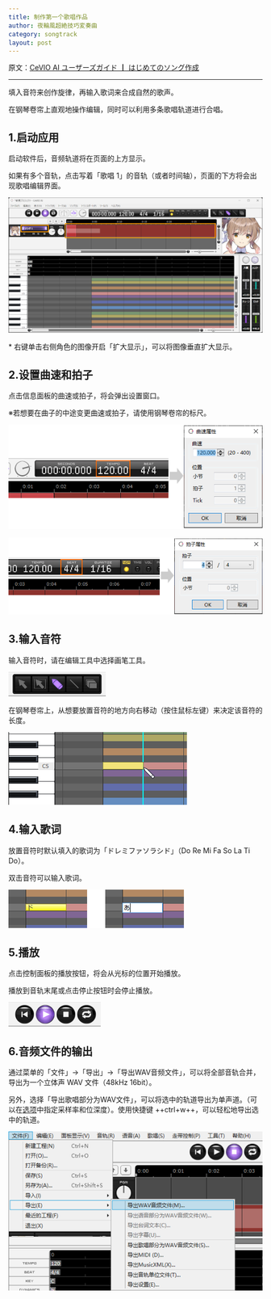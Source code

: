 ```yaml
---
title: 制作第一个歌唱作品
author: 夜輪風超絶技巧変奏曲
category: songtrack
layout: post
---
```

原文：[CeVIO AI ユーザーズガイド ┃ はじめてのソング作成](https://cevio.jp/guide/cevio_ai/tutorial_song/)

---
填入音符来创作旋律，再输入歌词来合成自然的歌声。

在钢琴卷帘上直观地操作编辑，同时可以利用多条歌唱轨道进行合唱。

## 1.启动应用

启动软件后，音频轨道将在页面的上方显示。

如果有多个音轨，点击写着「歌唱 1」的音轨（或者时间轴），页面的下方将会出现歌唱编辑界面。

![interface](images/tutorial_song_1.png)

\* 右键单击右侧角色的图像开启「扩大显示」，可以将图像垂直扩大显示。

## 2.设置曲速和拍子

点击信息面板的曲速或拍子，将会弹出设置窗口。

※若想要在曲子的中途变更曲速或拍子，请使用钢琴卷帘的标尺。

![tempo](images/tutorial_song_2.png)

![beat](images/tutorial_song_3.png)

## 3.输入音符

输入音符时，请在编辑工具中选择画笔工具。

![draw tool](images/tutorial_song_4.png)

在钢琴卷帘上，从想要放置音符的地方向右移动（按住鼠标左键）来决定该音符的长度。

![enter note](images/tutorial_song_5.png)

## 4.输入歌词

放置音符时默认填入的歌词为「ドレミファソラシド」（Do Re Mi Fa So La Ti Do）。

双击音符可以输入歌词。

![enter lyrics](images/tutorial_song_6.png)

## 5.播放

点击控制面板的播放按钮，将会从光标的位置开始播放。

播放到音轨末尾或点击停止按钮时会停止播放。

![play](images/tutorial_song_7.png)

## 6.音频文件的输出

通过菜单的「文件」→「导出」→「导出WAV音频文件」，可以将全部音轨合并，导出为一个立体声 WAV 文件（48kHz 16bit）。

另外，选择「导出歌唱部分为WAV文件」，可以将选中的轨道导出为单声道。（可以在[选项](../../option/option)中指定采样率和位深度）。使用快捷键 ++ctrl+w++，可以轻松地导出选中的轨道。

![output](images/tutorial_song_8.png)
